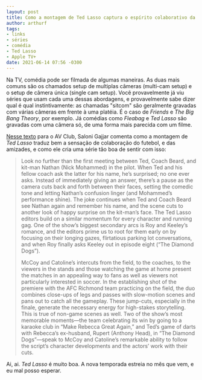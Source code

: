 ```yaml
---
layout: post
title: Como a montagem de Ted Lasso captura o espírito colaborativo da comédia
author: arthurf
tags:
- links
- séries
- comédia
- Ted Lasso
- Apple TV+
date: 2021-06-14 07:56 -0300
---
```

Na TV, comédia pode ser filmada de algumas maneiras. As duas mais comuns são os chamados setup de multiplas câmeras (multi-cam setup) e o setup de câmera única (single cam setup). Você provavelmente já viu séries que usam cada uma dessas abordagens, e provavelmente sabe dizer qual é qual instintivamente: as chamadas "sitcom" são geralmente gravadas com várias câmeras em frente à uma platéia. É o caso de *Friends* e *The Big Bang Theory*, por exemplo. Já comédias como *Fleabag* e *Ted Lasso* são gravadas com uma câmera só, de uma forma mais parecida com um filme.

[Nesse texto](https://www.avclub.com/ted-lasso-s-seamless-single-cam-editing-captures-the-co-1847063891) para o AV Club, Saloni Gajjar comenta como a montagem de *Ted Lasso* traduz bem a sensação de colaboração do futebol, e das amizades, e como ele cria uma série tão boa de sentir com isso:

> Look no further than the first meeting between Ted, Coach Beard, and kit-man Nathan (Nick Mohammed) in the pilot. When Ted and his fellow coach ask the latter for his name, he’s surprised; no one ever asks. Instead of immediately giving an answer, there’s a pause as the camera cuts back and forth between their faces, setting the comedic tone and letting Nathan’s confusion linger (and Mohammed’s performance shine). The joke continues when Ted and Coach Beard see Nathan again and remember his name, and the scene cuts to another look of happy surprise on the kit-man’s face. The Ted Lasso editors build on a similar momentum for every character and running gag. One of the show’s biggest secondary arcs is Roy and Keeley’s romance, and the editors prime us to root for them early on by focusing on their longing gazes, flirtatious parking lot conversations, and when Roy finally asks Keeley out in episode eight (“The Diamond Dogs”).
>
> McCoy and Catoline’s intercuts from the field, to the coaches, to the viewers in the stands and those watching the game at home present the matches in an appealing way to fans as well as viewers not particularly interested in soccer. In the establishing shot of the premiere with the AFC Richmond team practicing on the field, the duo combines close-ups of legs and passes with slow-motion scenes and pans out to catch all the gameplay. These jump-cuts, especially in the finale, generate the necessary energy for high-stakes storytelling. This is true of non-game scenes as well. Two of the show’s most memorable moments—the team celebrating its win by going to a karaoke club in “Make Rebecca Great Again,” and Ted’s game of darts with Rebecca’s ex-husband, Rupert (Anthony Head), in “The Diamond Dogs”—speak to McCoy and Catoline’s remarkable ability to follow the script’s character developments and the actors’ work with their cuts.

Ai, ai. *Ted Lasso* é muito boa. A nova temporada estreia no mês que vem, e eu mal posso esperar.
